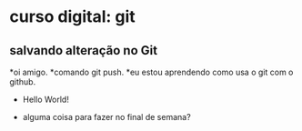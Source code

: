 # curso digital: git

## salvando alteração no Git

*oi amigo.
*comando git push.
*eu estou aprendendo como usa o git com o github.

* Hello World!

* alguma coisa para fazer no final de semana?


 